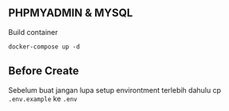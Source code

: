 ## PHPMYADMIN & MYSQL
Build container
```
docker-compose up -d
```

## Before Create
Sebelum buat jangan lupa setup environtment terlebih dahulu cp `.env.example` ke `.env`